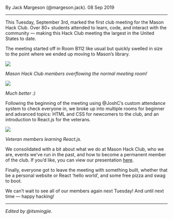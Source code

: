 <p ></p>

By Jack Margeson (@margeson.jack). 08 Sep 2019

* * *

This Tuesday, September 3rd, marked the first club meeting for the Mason Hack Club. Over 80+ students attended to learn, code, and interact with the community — making this Hack Club meeting the largest in the United States to date.

The meeting started off in Room B112 like usual but quickly swelled in size to the point where we ended up moving to Mason’s library.

![](https://hackclub.atlassian.net/wiki/download/attachments/4816897/1_l4-pF9_XLD_cxuJdSu2MsQ.jpeg?api=v2)

_Mason Hack Club members overflowing the normal meeting room!_

![](https://hackclub.atlassian.net/wiki/download/attachments/4816897/1_c9IVPAksQOMDq9xgpMf_VA.jpeg?api=v2)

_Much better :)_

Following the beginning of the meeting using @JoshC’s custom attendance system to check everyone in, we broke up into multiple rooms for beginner and advanced topics: HTML and CSS for newcomers to the club, and an introduction to React.js for the veterans.

![](https://hackclub.atlassian.net/wiki/download/attachments/4816897/1_ggHkx3zZPI3i-EaKdyhimw.jpeg?api=v2)

_Veteran members learning React.js._

We consolidated with a bit about what we do at Mason Hack Club, who we are, events we’ve run in the past, and how to become a permanent member of the club. If you’d like, you can view our presentation [here](https://docs.google.com/presentation/d/11S97IMubLCH2RInLUkn6R43NvKw_EFhJPzcpT_GFDr0/edit?usp=sharing).

Finally, everyone got to leave the meeting with something built, whether that be a personal website or React ‘hello world’, and some free pizza and swag to boot.

We can’t wait to see all of our members again next Tuesday! And until next time — happy hacking!  

* * *

_Edited by @itsmingjie._